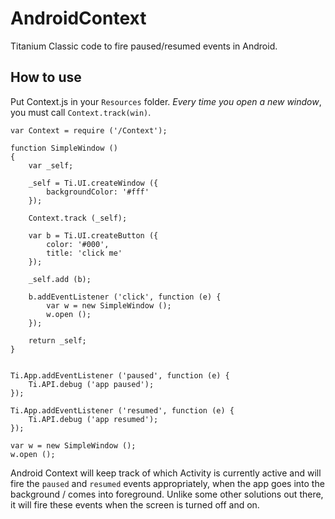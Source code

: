 AndroidContext
==============

Titanium Classic code to fire paused/resumed events in Android.

## How to use

Put Context.js in your `Resources` folder. *Every time you open a new window*, you must call `Context.track(win)`.

```
var Context = require ('/Context');

function SimpleWindow ()
{
    var _self;
    
    _self = Ti.UI.createWindow ({
        backgroundColor: '#fff'
    });
    
    Context.track (_self);

    var b = Ti.UI.createButton ({
        color: '#000',
        title: 'click me'
    });
    
    _self.add (b);
    
    b.addEventListener ('click', function (e) {
        var w = new SimpleWindow ();
        w.open ();
    });
        
    return _self;
}


Ti.App.addEventListener ('paused', function (e) {
    Ti.API.debug ('app paused');
});

Ti.App.addEventListener ('resumed', function (e) {
    Ti.API.debug ('app resumed');
});

var w = new SimpleWindow ();
w.open ();

```

Android Context will keep track of which Activity is currently active and will fire the `paused` and `resumed` events appropriately, when the app goes into the background / comes into foreground.  Unlike some other solutions out there, it will fire these events when the screen is turned off and on.
